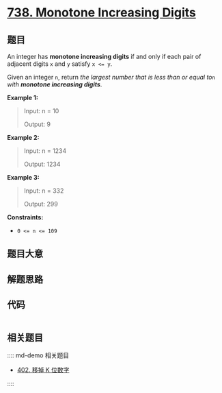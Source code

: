 # [738. Monotone Increasing Digits](https://leetcode.com/problems/monotone-increasing-digits/)

## 题目

An integer has **monotone increasing digits** if and only if each pair of
adjacent digits `x` and `y` satisfy `x <= y`.

Given an integer `n`, return _the largest number that is less than or equal
to_`n` _with **monotone increasing digits**_.



**Example 1:**

> Input: n = 10
> 
> Output: 9

**Example 2:**

> Input: n = 1234
> 
> Output: 1234

**Example 3:**

> Input: n = 332
> 
> Output: 299

**Constraints:**

  * `0 <= n <= 109`


## 题目大意

## 解题思路

## 代码

```javascript

```

## 相关题目

:::: md-demo 相关题目
- [402. 移掉 K 位数字](https://leetcode.com/problems/remove-k-digits)

::::
